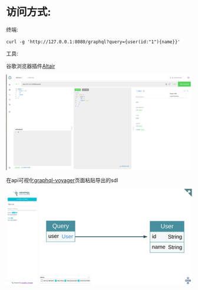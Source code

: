 # 访问方式:

终端:

`curl -g 'http://127.0.0.1:8080/graphql?query={user(id:"1"){name}}'`

工具:

谷歌浏览器插件[Altair](https://github.com/imolorhe/altair)

![altair](image/altair.png)

在api可视化[graphql-voyager](https://apis.guru/graphql-voyager/)页面粘贴导出的sdl

![graphql-voyager](image/graphql-voyager.png)